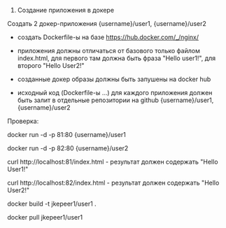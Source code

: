 
1. Создание приложения в докере

Создать 2 докер-приложения {username}/user1, {username}/user2

 * создать Dockerfile-ы на базе https://hub.docker.com/_/nginx/

 * приложения должны отличаться от базового только файлом index.html, для первого там должна быть фраза "Hello user1!", для второго "Hello User2!"

 * созданные докер образы должны быть запушены на docker hub

 *  исходный код (Dockerfile-ы ...) для каждого приложения должен быть залит в отдельные репозитории на github {username}/user1, {username}/user2

Проверка:

docker run -d -p 81:80 {username}/user1

docker run -d -p 82:80 {username}/user2

curl http://localhost:81/index.html - результат должен содержать "Hello User1!"

curl http://localhost:82/index.html - результат должен содержать "Hello User2!"


docker build  -t jkepeer1/user1 .

docker pull jkepeer1/user1
